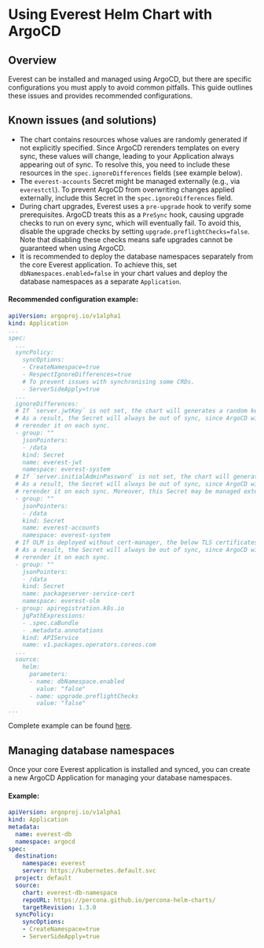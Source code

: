 # Using Everest Helm Chart with ArgoCD

## Overview
Everest can be installed and managed using ArgoCD, but there are specific configurations you must apply to avoid common pitfalls.
This guide outlines these issues and provides recommended configurations.

## Known issues (and solutions)

* The chart contains resources whose values are randomly generated if not explicitly specified. 
Since ArgoCD rerenders templates on every sync, these values will change, leading to your Application always appearing out of sync.
To resolve this, you need to include these resources in the `spec.ignoreDifferences` fields (see example below).
* The `everest-accounts` Secret might be managed externally (e.g., via `everestctl`).
To prevent ArgoCD from overwriting changes applied externally, include this Secret in the `spec.ignoreDifferences` field.
* During chart upgrades, Everest uses a `pre-upgrade` hook to verify some prerequisites.
ArgoCD treats this as a `PreSync` hook, causing upgrade checks to run on every sync, which will eventually fail.
To avoid this, disable the upgrade checks by setting `upgrade.preflightChecks=false`.
Note that disabling these checks means safe upgrades cannot be guaranteed when using ArgoCD.
* It is recommended to deploy the database namespaces separately from the core Everest application.
To achieve this, set `dbNamespaces.enabled=false` in your chart values and deploy the database namespaces as a separate `Application`.

#### Recommended configuration example:

```yaml
apiVersion: argoproj.io/v1alpha1
kind: Application
...
spec:
  ...
  syncPolicy:
    syncOptions:
    - CreateNamespace=true
    - RespectIgnoreDifferences=true
    # To prevent issues with synchronising some CRDs.
    - ServerSideApply=true
  ...
  ignoreDifferences:
  # If `server.jwtKey` is not set, the chart will generates a random key.
  # As a result, the Secret will always be out of sync, since ArgoCD will
  # rerender it on each sync.
  - group: ""
    jsonPointers:
    - /data
    kind: Secret
    name: everest-jwt
    namespace: everest-system
  # If `server.initialAdminPassword` is not set, the chart will generates a random password.
  # As a result, the Secret will always be out of sync, since ArgoCD will
  # rerender it on each sync. Moreover, this Secret may be managed externally, for example, using `everestctl`.
  - group: ""
    jsonPointers:
    - /data
    kind: Secret
    name: everest-accounts
    namespace: everest-system
  # If OLM is deployed without cert-manager, the below TLS certificates are randomly generated.
  # As a result, the Secret will always be out of sync, since ArgoCD will
  # rerender it on each sync.
  - group: ""
    jsonPointers:
    - /data
    kind: Secret
    name: packageserver-service-cert
    namespace: everest-olm
  - group: apiregistration.k8s.io
    jqPathExpressions:
    - .spec.caBundle
    - .metadata.annotations
    kind: APIService
    name: v1.packages.operators.coreos.com
  ...
  source:
    helm:
      parameters:
      - name: dbNamespace.enabled
        value: "false"
      - name: upgrade.preflightChecks
        value: "false"
...
```

Complete example can be found [here](./application.yaml).

## Managing database namespaces

Once your core Everest application is installed and synced, you can create a new ArgoCD Application for managing your database namespaces.

#### Example:
```yaml
apiVersion: argoproj.io/v1alpha1
kind: Application
metadata:
  name: everest-db
  namespace: argocd
spec:
  destination:
    namespace: everest
    server: https://kubernetes.default.svc
  project: default
  source:
    chart: everest-db-namespace
    repoURL: https://percona.github.io/percona-helm-charts/
    targetRevision: 1.3.0
  syncPolicy:
    syncOptions:
    - CreateNamespace=true
    - ServerSideApply=true
```
